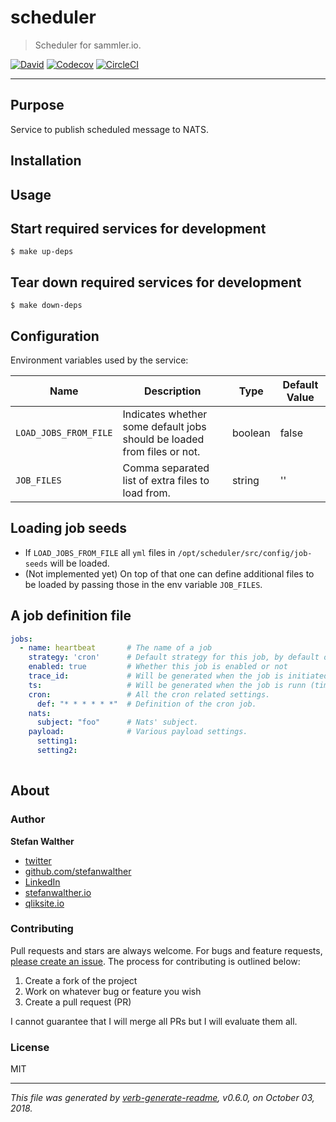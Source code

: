# scheduler

> Scheduler for sammler.io.

[![David](https://img.shields.io/david/sammler/scheduler.svg)](https://github.com/sammler/scheduler)
[![Codecov](https://img.shields.io/codecov/c/github/sammler/scheduler.svg?logo=codecov)](https://codecov.io/gh/sammler/scheduler)
[![CircleCI](https://img.shields.io/circleci/project/github/sammmler/scheduler.svg?logo=circleci)](https://circleci.com/gh/sammler/scheduler/tree/master)

---

## Purpose

Service to publish scheduled message to NATS.

## Installation

## Usage

## Start required services for development

```
$ make up-deps
```

## Tear down required services for development

```
$ make down-deps
```

## Configuration

Environment variables used by the service:

| Name                  | Description                                                             | Type          | Default Value |
| ---                   | ---                                                                     | ---           | ---           |
| `LOAD_JOBS_FROM_FILE` | Indicates whether some default jobs should be loaded from files or not. | boolean       | false         |
| `JOB_FILES`           | Comma separated list of extra files to load from.                       | string        | ''            |

## Loading job seeds

- If `LOAD_JOBS_FROM_FILE` all `yml` files in `/opt/scheduler/src/config/job-seeds` will be loaded.
- (Not implemented yet) On top of that one can define additional files to be loaded by passing those in the env variable `JOB_FILES`.

## A job definition file

```yaml
jobs:
  - name: heartbeat       # The name of a job
    strategy: 'cron'      # Default strategy for this job, by default only `cron` for now.
    enabled: true         # Whether this job is enabled or not
    trace_id:             # Will be generated when the job is initiated (UUIID/v1).
    ts:                   # Will be generated when the job is runn (timestamp).
    cron:                 # All the cron related settings.
      def: "* * * * * *"  # Definition of the cron job.
    nats:
      subject: "foo"      # Nats' subject.
    payload:              # Various payload settings.
      setting1:
      setting2:
    
```

## About

### Author
**Stefan Walther**

* [twitter](http://twitter.com/waltherstefan)  
* [github.com/stefanwalther](http://github.com/stefanwalther) 
* [LinkedIn](https://www.linkedin.com/in/stefanwalther/) 
* [stefanwalther.io](https://stefanwalther.io)
* [qliksite.io](http://qliksite.io)

### Contributing
Pull requests and stars are always welcome. For bugs and feature requests, [please create an issue](https://github.com/sammlerio/scheduler/issues). The process for contributing is outlined below:

1. Create a fork of the project
2. Work on whatever bug or feature you wish
3. Create a pull request (PR)

I cannot guarantee that I will merge all PRs but I will evaluate them all.

### License
MIT

***

_This file was generated by [verb-generate-readme](https://github.com/verbose/verb-generate-readme), v0.6.0, on October 03, 2018._

